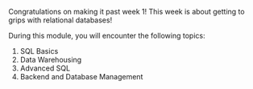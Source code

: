 Congratulations on making it past week 1!
This week is about getting to grips with relational databases!

During this module, you will encounter the following topics:

1. SQL Basics
2. Data Warehousing
3. Advanced SQL
4. Backend and Database Management
